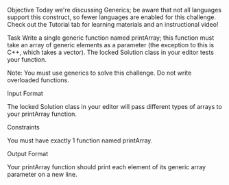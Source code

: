 Objective
Today we're discussing Generics; be aware that not all languages support this construct, so fewer languages are enabled for this challenge. Check out the Tutorial tab for learning materials and an instructional video!

Task
Write a single generic function named printArray; this function must take an array of generic elements as a parameter (the exception to this is C++, which takes a vector). The locked Solution class in your editor tests your function.

Note: You must use generics to solve this challenge. Do not write overloaded functions.

Input Format

The locked Solution class in your editor will pass different types of arrays to your printArray function.

Constraints

You must have exactly 1 function named printArray.

Output Format

Your printArray function should print each element of its generic array parameter on a new line.
